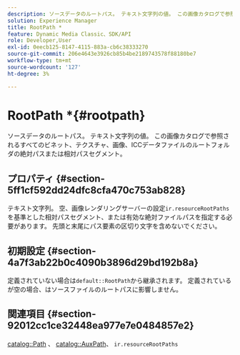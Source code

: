 ```yaml
---
description: ソースデータのルートパス。 テキスト文字列の値。 この画像カタログで参照されるすべてのビネット、テクスチャ、画像、ICCデータファイルのルートフォルダの絶対パスまたは相対パスセグメント。
solution: Experience Manager
title: RootPath *
feature: Dynamic Media Classic、SDK/API
role: Developer,User
exl-id: 0eecb125-8147-4115-883a-cb6c38333270
source-git-commit: 206e4643e3926cb85b4be2189743578f88180be7
workflow-type: tm+mt
source-wordcount: '127'
ht-degree: 3%

---
```


# RootPath *{#rootpath}

ソースデータのルートパス。 テキスト文字列の値。 この画像カタログで参照されるすべてのビネット、テクスチャ、画像、ICCデータファイルのルートフォルダの絶対パスまたは相対パスセグメント。

## プロパティ {#section-5ff1cf592dd24dfc8cfa470c753ab828}

テキスト文字列。 空、画像レンダリングサーバーの設定`ir.resourceRootPaths`を基準とした相対パスセグメント、または有効な絶対ファイルパスを指定する必要があります。 先頭と末尾にパス要素の区切り文字を含めないでください。

## 初期設定 {#section-4a7f3ab22b0c4090b3896d29bd192b8a}

定義されていない場合は`default::RootPath`から継承されます。 定義されているが空の場合、はソースファイルのルートパスに影響しません。

## 関連項目 {#section-92012cc1ce32448ea977e7e0484857e2}

[catalog::Path](../../../../../ir-api/material-cat/image-rendering-api-ref/c-ir-material-catalog/c-ir-material-data-reference/r-ir-path.md#reference-59ebb624250a4965ad1737578a2ab590) 、 [catalog::AuxPath](../../../../../ir-api/material-cat/image-rendering-api-ref/c-ir-material-catalog/c-ir-material-data-reference/r-ir-auxpath.md#reference-943ad5ee3c3b4b06bbcbb005db0dc969)、  `ir.resourceRootPaths`
